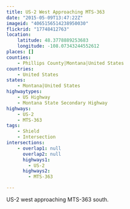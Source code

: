 ```yaml
---
title: US-2 West Approaching MTS-363
date: "2015-05-09T13:47:22Z"
imageid: "4065156514238950030"
flickrid: "17748412763"
location:
    latitude: 48.3778889253683
    longitude: -108.07343244552612
places: []
counties:
    - Phillips County|Montana|United States
countries:
    - United States
states:
    - Montana|United States
highwaytypes:
    - US Highway
    - Montana State Secondary Highway
highways:
    - US-2
    - MTS-363
tags:
    - Shield
    - Intersection
intersections:
    - overlap1: null
      overlap2: null
      highways1:
        - US-2
      highways2:
        - MTS-363

---
```

US-2 west approaching MTS-363 south.